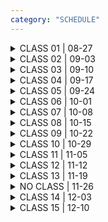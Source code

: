 ```yaml
---
category: "SCHEDULE"
---
```



<details>
<summary>
CLASS 01 | 08-27
</summary>

<div class = "class-schedule-details">

#### During Class
- Introductions
- Course Overview
- Programming for Artists Overview Lecture
- Overview of Tools for Semester Work
- Tutorial on Drawing & Coordinate System

#### Before Next Class
- Start an [are.na](https://www.are.na/) account
  - This is where you will keep your sketchbook for the course

- Read [Coordinate System and Shapes](https://p5js.org/learn/coordinate-system-and-shapes.html)
- Follow Along with Coding Train Videos:
  - [Shapes and Drawing](https://thecodingtrain.com/beginners/p5js/1.3-shapes-and-drawing.html)
  - [Color](https://thecodingtrain.com/beginners/p5js/1.4-color.html)
  - [Code Comments](https://www.youtube.com/watch?v=xJcrPJuem5Q)

- Create a still life (assignment adapted by Laurel Schwulst)
  - Assemble a still-life in your workspace
  - This can be an arrangement of a few simple objects, anything is okay
  - Try to "draw" the still life using what you learned in class and by watching the videos
  - Don't worry about details. The goal isn't to spend a ton of time writing hundreds of lines of code but instead to find large shapes and think about the computer as also space of 'flattening' in much the same way as drawing.
  - Feel free to explore other drawing functions in the `2D Primitives` section of [the reference](https://p5js.org/reference/)
  - After you have finished, go to `File->Share` and copy the 'Present' link; make a new block in the class are.na inside of the 'Still Life' channel, add your 'Present' link as the block

</div>

</details>

<details>
<summary>
CLASS 02 | 09-03
</summary>

<div class = "class-schedule-details">

#### During Class
- Look at Exercises
- Movement and Responsiveness Artist Lecture
- Tutorial on Variables, Animation, and Debugging


#### Before Next Class

- Watch Coding Train:
  - [Variables 1](https://www.youtube.com/watch?v=RnS0YNuLfQQ)
  - [Variables 2](https://www.youtube.com/watch?v=Bn_B3T_Vbxs)
  - [Errors and Console](https://www.youtube.com/watch?v=LuGsp5KeJMM)
- Read p5 References:
  - [Debugging](https://p5js.org/learn/debugging.html)
  - [Color](https://p5js.org/learn/color.html)

</div>

</details>

<details>
<summary>
CLASS 03 | 09-10
</summary>

<div class = "class-schedule-details">

#### During Class
- Look at Exercises
- Interactivity Artist Lecture
- Tutorial on Conditionals, Randomness, and Interaction

#### Before Next Class
- Watch Coding Train:
  - [Conditionals 1](https://www.youtube.com/watch?v=1Osb_iGDdjk)
  - [Conditionals 2](https://www.youtube.com/watch?v=LO3Awjn_gyU)
  - [Conditionals 3](https://www.youtube.com/watch?v=r2S7j54I68c&t=730s)

</div>

</details>

<details>
<summary>
CLASS 04 | 09-17
</summary>

<div class = "class-schedule-details">

#### During Class
- Look at Exercises
- Multimedia and Digital Collage artist lecture
- Tutorial on Media (Image, Video, Sound)

#### Before Next Class
- Watch Coding Train:
  - [Uploading Media Files](https://www.youtube.com/watch?v=rO6M5hj0V-o)

</div>

</details>

<details>
<summary>
CLASS 05 | 09-24
</summary>

<div class = "class-schedule-details">

#### During Class
- Look at Exercises
- Repetition Artist Lecture
- Tutorial on Loops and Collections

#### Before Next Class
- Watch Coding Train Loops & Functions tutorials:
  - [Loops Pt. 1](https://www.youtube.com/watch?v=cnRD9o6odjk)
  - [Loops Pt. 2](https://www.youtube.com/watch?v=1c1_TMdf8b8&t=158s)
  - [Functions Pt. 1](https://www.youtube.com/watch?v=wRHAitGzBrg)
  - [Functions Pt. 2](https://www.youtube.com/watch?v=zkc417YapfE)
  - [Functions Pt. 3](https://www.youtube.com/watch?v=qRnUBiTJ66Y)


</div>

</details>

<details>
<summary>
CLASS 06 | 10-01
</summary>

<div class = "class-schedule-details">

#### During Class
- Reading Discussion
- Digital Materiality lecture

#### Before Next Class
- Prepare work-in-progress documentation or anything useful for 1-on-1 studio visits
- Create a 'Project 1' channel and connect it to your 'Objects and Non' channel
  - Add 10 reference blocks to this new channel
  - These reference blocks can be sketches, found images, notes, anything that shows your active thinking

</div>

</details>

<details>
<summary>
CLASS 07 | 10-08
</summary>

<div class = "class-schedule-details">

#### During Class
- 1-on-1 studio visits

#### Before Next Class
- Read [Black Mysticism by Calvin Warren](https://unbag.net/end/black-mysticism)
- Read A Poetics of the Undercommons by Fred Moten

</div>

</details>

<details>
<summary>
CLASS 08 | 10-15
</summary>

<div class = "class-schedule-details">

#### During Class
- Reading Discussion
- Brief 1-on-1 Meetings

#### Before Next Class
- Finish Project 1 for Critique

</div>

</details>

<details>
<summary>
CLASS 09 | 10-22
</summary>

<div class = "class-schedule-details">

#### During Class
- Critique

#### Before Next Class
- Read Strange Weather: Indigenous Materialisms, New Materialism, and Colonialism by Alison Ravenscroft
- Read Excerpt from Vibrant Matter by Jane Bennet
- Read Animacies: Biopolitics, Racial Mattering, and Queer Affect by Mel Chin
- Read 3D Additivist Manifesto

</div>

</details>

<details>
<summary>
CLASS 10 | 10-29
</summary>

<div class = "class-schedule-details">

#### During Class
- Discuss Readings
- Technical Workshop (TBD)

#### Before Next Class
- Prepare a 10-slide proposal presentation for your final project

</div>

</details>

<details>
<summary>
CLASS 11 | 11-05
</summary>

<div class = "class-schedule-details">

#### During Class
- View your proposals and share feedback with one another

#### Before Next Class
- Create a 'Project 2' channel and connect it to your 'Objects and Non' channel
  - Add 10 reference blocks to this new channel
  - These reference blocks can be sketches, found images, notes, anything that shows your active thinking

- Read TBD Readings on Mimickry and Hyperrealism

</div>

</details>

<details>
<summary>
CLASS 12 | 11-12
</summary>

<div class = "class-schedule-details">

#### During Class
- Technical Tutorial (TBD)

#### Before Next Class

- Read TBD

</div>

</details>

<details>
<summary>
CLASS 13 | 11-19
</summary>

<div class = "class-schedule-details">

#### During Class
- 1-on-1 Meetings

#### Before Next Class

- Read TBD

</div>

</details>

<details>
<summary>
NO CLASS | 11-26
</summary>

### DECOLONIZE YOUR LIFE DAY

</details>

<details>
<summary>
CLASS 14 | 12-03
</summary>

<div class = "class-schedule-details">

#### During Class
- Final Project Critique

#### Before Next Class

- Read Art-Object Post-Internet by Artie Vierkant
- Document your work
- Think of the documentation as itself an artwork
- Use feedback from the critique to inform your decisions in documentation
- Create a new are.na channel with the title of your artwork, connect this to your 'Objects and Non' channel
- Upload your documentation to this new channel before the start of class

</div>

</details>

<details>
<summary>
CLASS 15 | 12-10
</summary>

<div class = "class-schedule-details">

#### During Class
- Final Documentation Critique


</div>

</details>
